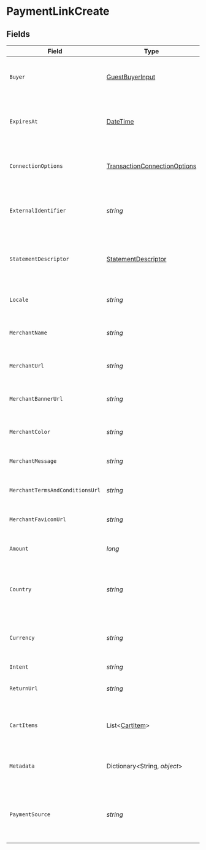 # PaymentLinkCreate


## Fields

| Field                                                                                   | Type                                                                                    | Required                                                                                | Description                                                                             | Example                                                                                 |
| --------------------------------------------------------------------------------------- | --------------------------------------------------------------------------------------- | --------------------------------------------------------------------------------------- | --------------------------------------------------------------------------------------- | --------------------------------------------------------------------------------------- |
| `Buyer`                                                                                 | [GuestBuyerInput](../../Models/Components/GuestBuyerInput.md)                           | :heavy_minus_sign:                                                                      | The guest buyer for the payment link.                                                   |                                                                                         |
| `ExpiresAt`                                                                             | [DateTime](https://learn.microsoft.com/en-us/dotnet/api/system.datetime?view=net-5.0)   | :heavy_minus_sign:                                                                      | The expiration date and time for the payment link.                                      | 2024-06-01T00:00:00.000Z                                                                |
| `ConnectionOptions`                                                                     | [TransactionConnectionOptions](../../Models/Components/TransactionConnectionOptions.md) | :heavy_minus_sign:                                                                      | Connection options for the payment link.                                                |                                                                                         |
| `ExternalIdentifier`                                                                    | *string*                                                                                | :heavy_minus_sign:                                                                      | The merchant reference for the payment link.                                            | external-12345                                                                          |
| `StatementDescriptor`                                                                   | [StatementDescriptor](../../Models/Components/StatementDescriptor.md)                   | :heavy_minus_sign:                                                                      | The statement descriptor for the payment link.                                          |                                                                                         |
| `Locale`                                                                                | *string*                                                                                | :heavy_minus_sign:                                                                      | The locale for the payment link.                                                        | en                                                                                      |
| `MerchantName`                                                                          | *string*                                                                                | :heavy_minus_sign:                                                                      | The merchant's display name.                                                            | ACME Inc.                                                                               |
| `MerchantUrl`                                                                           | *string*                                                                                | :heavy_minus_sign:                                                                      | The merchant's website URL.                                                             | https://merchant.example.com                                                            |
| `MerchantBannerUrl`                                                                     | *string*                                                                                | :heavy_minus_sign:                                                                      | The merchant's banner image URL.                                                        | https://merchant.example.com/banner.png                                                 |
| `MerchantColor`                                                                         | *string*                                                                                | :heavy_minus_sign:                                                                      | The merchant's brand color.                                                             | #FF5733                                                                                 |
| `MerchantMessage`                                                                       | *string*                                                                                | :heavy_minus_sign:                                                                      | A message from the merchant.                                                            | Thank you for your purchase!                                                            |
| `MerchantTermsAndConditionsUrl`                                                         | *string*                                                                                | :heavy_minus_sign:                                                                      | URL to the merchant's terms and conditions.                                             | https://merchant.example.com/terms                                                      |
| `MerchantFaviconUrl`                                                                    | *string*                                                                                | :heavy_minus_sign:                                                                      | URL to the merchant's favicon.                                                          | https://merchant.example.com/favicon.ico                                                |
| `Amount`                                                                                | *long*                                                                                  | :heavy_check_mark:                                                                      | The amount for the payment link.                                                        | 1299                                                                                    |
| `Country`                                                                               | *string*                                                                                | :heavy_check_mark:                                                                      | The country code for the payment link.                                                  | DE                                                                                      |
| `Currency`                                                                              | *string*                                                                                | :heavy_check_mark:                                                                      | The currency code for the payment link.                                                 | EUR                                                                                     |
| `Intent`                                                                                | *string*                                                                                | :heavy_minus_sign:                                                                      | N/A                                                                                     |                                                                                         |
| `ReturnUrl`                                                                             | *string*                                                                                | :heavy_minus_sign:                                                                      | The return URL after payment completion.                                                | https://merchant.example.com/return                                                     |
| `CartItems`                                                                             | List<[CartItem](../../Models/Components/CartItem.md)>                                   | :heavy_minus_sign:                                                                      | The cart items for the payment link.                                                    |                                                                                         |
| `Metadata`                                                                              | Dictionary<String, *object*>                                                            | :heavy_minus_sign:                                                                      | Arbitrary metadata for the payment link.                                                | {<br/>"order_id": "ORD-12345"<br/>}                                                     |
| `PaymentSource`                                                                         | *string*                                                                                | :heavy_minus_sign:                                                                      | The way payment method information made it to this transaction.                         |                                                                                         |